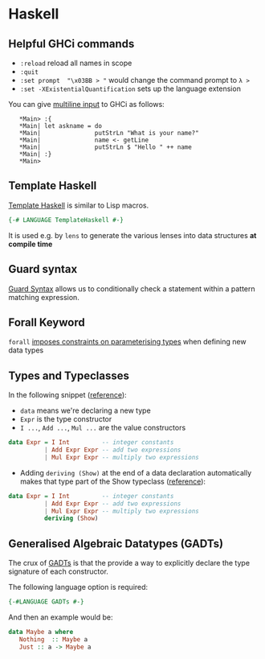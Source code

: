 # Haskell

## Helpful GHCi commands

* `:reload` reload all names in scope
* `:quit`
* `:set prompt  "\x03BB > "` would change the command prompt to `λ >`
* `:set -XExistentialQuantification` sets up the language extension

You can give [multiline input](https://en.wikibooks.org/wiki/Haskell/Using_GHCi_effectively) to GHCi as follows:

```text
   *Main> :{
   *Main| let askname = do
   *Main|               putStrLn "What is your name?"
   *Main|               name <- getLine
   *Main|               putStrLn $ "Hello " ++ name
   *Main| :}
   *Main>
```

## Template Haskell

[Template Haskell](https://wiki.haskell.org/A_practical_Template_Haskell_Tutorial) is similar to Lisp macros.

```haskell
{-# LANGUAGE TemplateHaskell #-}
```

It is used e.g. by `lens` to generate the various lenses into data structures __at compile time__

## Guard syntax

[Guard Syntax](https://en.wikibooks.org/wiki/Haskell/Control_structures#if_and_guards_revisited) allows us to conditionally check a statement within a pattern matching expression.

## Forall Keyword

`forall` [imposes constraints on parameterising types](https://en.m.wikibooks.org/wiki/Haskell/Existentially_quantified_types) when defining new data types

## Types and Typeclasses

In the following snippet ([reference](https://wiki.haskell.org/Constructor)):

* `data` means we're declaring a new type
* `Expr` is the type constructor
* `I ...`, `Add ...`, `Mul ...` are the value constructors

```haskell
data Expr = I Int         -- integer constants
          | Add Expr Expr -- add two expressions
          | Mul Expr Expr -- multiply two expressions
```

* Adding `deriving (Show)` at the end of a data declaration automatically makes that type part of the Show typeclass ([reference](http://learnyouahaskell.com/making-our-own-types-and-typeclasses)):

```haskell
data Expr = I Int         -- integer constants
          | Add Expr Expr -- add two expressions
          | Mul Expr Expr -- multiply two expressions
          deriving (Show)
```

## Generalised Algebraic Datatypes (GADTs)

The crux of [GADTs](https://en.wikibooks.org/wiki/Haskell/GADT) is that the provide a way to explicitly declare the type signature of each constructor.

The following language option is required:

```haskell
{-#LANGUAGE GADTs #-}
```

And then an example would be:

```haskell
data Maybe a where
   Nothing  :: Maybe a
   Just :: a -> Maybe a
```
